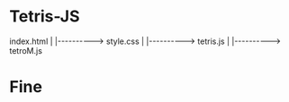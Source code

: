 # Tetris-JS


index.html
|
|----------> style.css
|
|----------> tetris.js
|
|----------> tetroM.js


# Fine